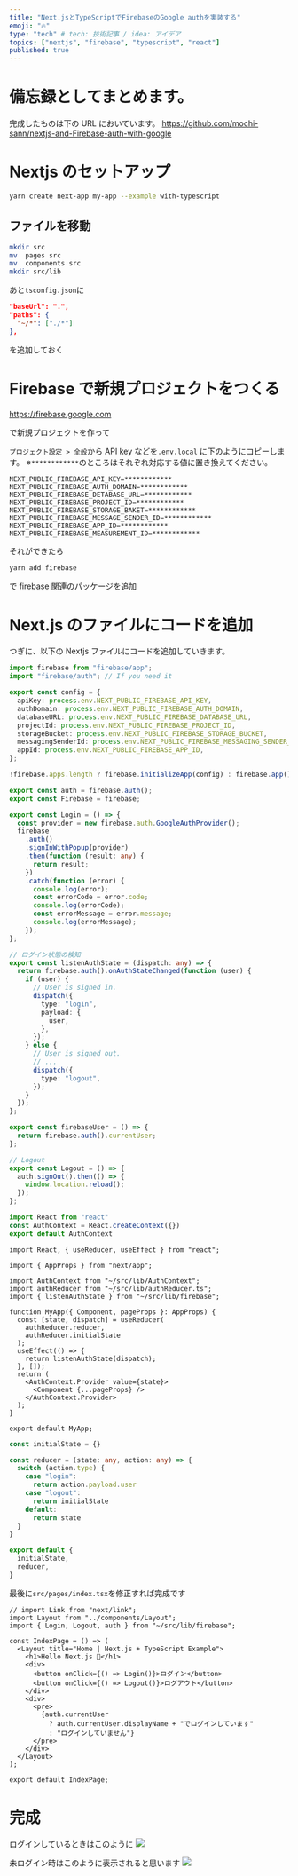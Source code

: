 ```yaml
---
title: "Next.jsとTypeScriptでFirebaseのGoogle authを実装する"
emoji: "🔥"
type: "tech" # tech: 技術記事 / idea: アイデア
topics: ["nextjs", "firebase", "typescript", "react"]
published: true
---
```


# 備忘録としてまとめます。

完成したものは下の URL においています。
https://github.com/mochi-sann/nextjs-and-Firebase-auth-with-google

# Nextjs のセットアップ

```bash
yarn create next-app my-app --example with-typescript
```

## ファイルを移動

```bash
mkdir src
mv  pages src
mv  components src
mkdir src/lib
```

あと`tsconfig.json`に

```json:tsconfig.json
"baseUrl": ".",
"paths": {
  "~/*": ["./*"]
},
```

を追加しておく

# Firebase で新規プロジェクトをつくる

https://firebase.google.com

で新規プロジェクトを作って

`プロジェクト設定 > 全般`から API key などを`.env.local` に下のようにコピーします。
※`************`のところはそれぞれ対応する値に置き換えてください。

```js:.env.local
NEXT_PUBLIC_FIREBASE_API_KEY=************
NEXT_PUBLIC_FIREBASE_AUTH_DOMAIN=************
NEXT_PUBLIC_FIREBASE_DETABASE_URL=************
NEXT_PUBLIC_FIREBASE_PROJECT_ID=************
NEXT_PUBLIC_FIREBASE_STORAGE_BAKET=************
NEXT_PUBLIC_FIREBASE_MESSAGE_SENDER_ID=************
NEXT_PUBLIC_FIREBASE_APP_ID=************
NEXT_PUBLIC_FIREBASE_MEASUREMENT_ID=************
```

それができたら

```bash
yarn add firebase
```

で firebase 関連のパッケージを追加

# Next.js のファイルにコードを追加

つぎに、以下の Nextjs ファイルにコードを追加していきます。

```ts:src/lib/firebase.ts
import firebase from "firebase/app";
import "firebase/auth"; // If you need it

export const config = {
  apiKey: process.env.NEXT_PUBLIC_FIREBASE_API_KEY,
  authDomain: process.env.NEXT_PUBLIC_FIREBASE_AUTH_DOMAIN,
  databaseURL: process.env.NEXT_PUBLIC_FIREBASE_DATABASE_URL,
  projectId: process.env.NEXT_PUBLIC_FIREBASE_PROJECT_ID,
  storageBucket: process.env.NEXT_PUBLIC_FIREBASE_STORAGE_BUCKET,
  messagingSenderId: process.env.NEXT_PUBLIC_FIREBASE_MESSAGING_SENDER_ID,
  appId: process.env.NEXT_PUBLIC_FIREBASE_APP_ID,
};

!firebase.apps.length ? firebase.initializeApp(config) : firebase.app();

export const auth = firebase.auth();
export const Firebase = firebase;

export const Login = () => {
  const provider = new firebase.auth.GoogleAuthProvider();
  firebase
    .auth()
    .signInWithPopup(provider)
    .then(function (result: any) {
      return result;
    })
    .catch(function (error) {
      console.log(error);
      const errorCode = error.code;
      console.log(errorCode);
      const errorMessage = error.message;
      console.log(errorMessage);
    });
};

// ログイン状態の検知
export const listenAuthState = (dispatch: any) => {
  return firebase.auth().onAuthStateChanged(function (user) {
    if (user) {
      // User is signed in.
      dispatch({
        type: "login",
        payload: {
          user,
        },
      });
    } else {
      // User is signed out.
      // ...
      dispatch({
        type: "logout",
      });
    }
  });
};

export const firebaseUser = () => {
  return firebase.auth().currentUser;
};

// Logout
export const Logout = () => {
  auth.signOut().then(() => {
    window.location.reload();
  });
};
```

```ts:src/lib/AuthContext.ts
import React from "react"
const AuthContext = React.createContext({})
export default AuthContext
```

```tsx:src/pages/_app.tsx
import React, { useReducer, useEffect } from "react";

import { AppProps } from "next/app";

import AuthContext from "~/src/lib/AuthContext";
import authReducer from "~/src/lib/authReducer.ts";
import { listenAuthState } from "~/src/lib/firebase";

function MyApp({ Component, pageProps }: AppProps) {
  const [state, dispatch] = useReducer(
    authReducer.reducer,
    authReducer.initialState
  );
  useEffect(() => {
    return listenAuthState(dispatch);
  }, []);
  return (
    <AuthContext.Provider value={state}>
      <Component {...pageProps} />
    </AuthContext.Provider>
  );
}

export default MyApp;

```

```ts:src/lib/authReducer.ts
const initialState = {}

const reducer = (state: any, action: any) => {
  switch (action.type) {
    case "login":
      return action.payload.user
    case "logout":
      return initialState
    default:
      return state
  }
}

export default {
  initialState,
  reducer,
}
```

最後に`src/pages/index.tsx`を修正すれば完成です

```ts:src/pages/index.tsx
// import Link from "next/link";
import Layout from "../components/Layout";
import { Login, Logout, auth } from "~/src/lib/firebase";

const IndexPage = () => (
  <Layout title="Home | Next.js + TypeScript Example">
    <h1>Hello Next.js 👋</h1>
    <div>
      <button onClick={() => Login()}>ログイン</button>
      <button onClick={() => Logout()}>ログアウト</button>
    </div>
    <div>
      <pre>
        {auth.currentUser
          ? auth.currentUser.displayName + "でログインしています"
          : "ログインしていません"}
      </pre>
    </div>
  </Layout>
);

export default IndexPage;
```

# 完成

ログインしているときはこのように
![](https://storage.googleapis.com/zenn-user-upload/ny40lk4uvyrz52c5edsy09db63g5)

未ログイン時はこのように表示されると思います
![](https://storage.googleapis.com/zenn-user-upload/soogzrtt8vgrtj8dy7dx0j0fxm65)
